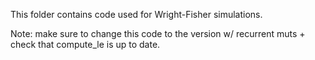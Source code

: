 This folder contains code used for Wright-Fisher simulations.

Note: make sure to change this code to the version w/ recurrent muts + check that compute_le is up to date.
